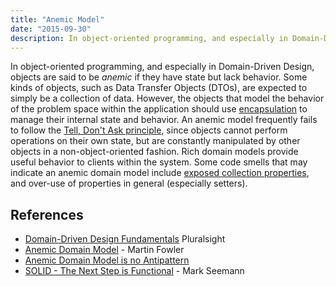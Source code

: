 ```yaml
---
title: "Anemic Model"
date: "2015-09-30"
description: In object-oriented programming, and especially in Domain-Driven Design, objects are said to be anemic if they have state but lack behavior.
---
```


In object-oriented programming, and especially in Domain-Driven Design, objects are said to be _anemic_ if they have state but lack behavior. Some kinds of objects, such as Data Transfer Objects (DTOs), are expected to simply be a collection of data. However, the objects that model the behavior of the problem space within the application should use [encapsulation](/principles/encapsulation/) to manage their internal state and behavior. An anemic model frequently fails to follow the [Tell, Don't Ask principle](/principles/tell-dont-ask/), since objects cannot perform operations on their own state, but are constantly manipulated by other objects in a non-object-oriented fashion. Rich domain models provide useful behavior to clients within the system. Some code smells that may indicate an anemic domain model include [exposed collection properties](/antipatterns/exposing-collection-properties/), and over-use of properties in general (especially setters).

## References

- [Domain-Driven Design Fundamentals](https://www.pluralsight.com/courses/domain-driven-design-fundamentals) Pluralsight
- [Anemic Domain Model](http://www.martinfowler.com/bliki/AnemicDomainModel.html) - Martin Fowler
- [Anemic Domain Model is no Antipattern](https://blog.inf.ed.ac.uk/sapm/2014/02/04/the-anaemic-domain-model-is-no-anti-pattern-its-a-solid-design/)
- [SOLID - The Next Step is Functional](http://blog.ploeh.dk/2014/03/10/solid-the-next-step-is-functional/) - Mark Seemann
